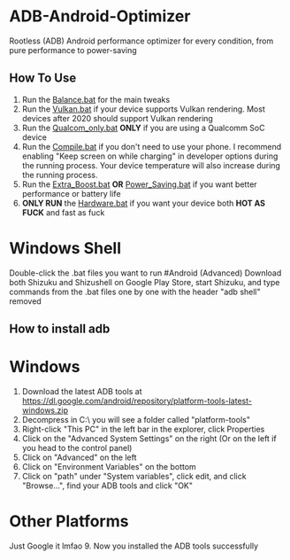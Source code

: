 # ADB-Android-Optimizer
Rootless (ADB) Android performance optimizer for every condition, from pure performance to power-saving

## How To Use
1. Run the [Balance.bat](https://github.com/SchneeSchmitt/ADB-Android-Optimizer/blob/main/Balanced.bat) for the main tweaks
2. Run the [Vulkan.bat](https://github.com/SchneeSchmitt/ADB-Android-Optimizer/blob/main/Vulkan.bat) if your device supports Vulkan rendering. Most devices after 2020 should support Vulkan rendering
3. Run the [Qualcom_only.bat](https://github.com/SchneeSchmitt/ADB-Android-Optimizer/blob/main/Qualcom_only.bat) **ONLY** if you are using a Qualcomm SoC device
4. Run the [Compile.bat](https://github.com/SchneeSchmitt/ADB-Android-Optimizer/blob/main/Compile.bat) if you don't need to use your phone. I recommend enabling "Keep screen on while charging" in developer options during the running process. Your device temperature will also increase during the running process.
5. Run the [Extra_Boost.bat](https://github.com/SchneeSchmitt/ADB-Android-Optimizer/blob/main/Extra_Boost.bat) **OR** [Power_Saving.bat](https://github.com/SchneeSchmitt/ADB-Android-Optimizer/blob/main/Power_Saving.bat) if you want better performance or battery life
6. **ONLY RUN** the [Hardware.bat](https://github.com/SchneeSchmitt/ADB-Android-Optimizer/blob/main/Hardware.bat) if you want your device both **HOT AS FUCK** and fast as fuck

# Windows Shell
Double-click the .bat files you want to run
#Android (Advanced)
Download both Shizuku and Shizushell on Google Play Store, start Shizuku, and type commands from the .bat files one by one with the header "adb shell" removed 

## How to install adb
# Windows
1. Download the latest ADB tools at https://dl.google.com/android/repository/platform-tools-latest-windows.zip
2. Decompress in C:\ you will see a folder called "platform-tools"
3. Right-click "This PC" in the left bar in the explorer, click Properties
4. Click on the "Advanced System Settings" on the right (Or on the left if you head to the control panel)
5. Click on "Advanced" on the left
6. Click on "Environment Variables" on the bottom
7. Click on "path" under "System variables", click edit, and click "Browse...", find your ADB tools and click "OK"
# Other Platforms
Just Google it lmfao
9. Now you installed the ADB tools successfully
